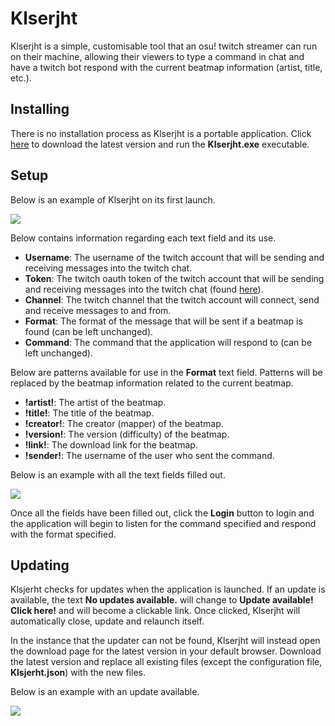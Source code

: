 # Klserjht
Klserjht is a simple, customisable tool that an osu! twitch streamer can run on their machine, allowing their viewers to type a command in chat and have a twitch bot respond with the current beatmap information (artist, title, etc.).

## Installing
There is no installation process as Klserjht is a portable application. Click [here](https://github.com/TheOmyNomy/Klserjht/releases/latest) to download the latest version and run the **Klserjht.exe** executable.

## Setup
Below is an example of Klserjht on its first launch.

![](https://puu.sh/DlqR4/c0b5be8795.png "")

Below contains information regarding each text field and its use.

* **Username**: The username of the twitch account that will be sending and receiving messages into the twitch chat.
* **Token**: The twitch oauth token of the twitch account that will be sending and receiving messages into the twitch chat (found [here](https://twitchapps.com/tmi/)).
* **Channel**: The twitch channel that the twitch account will connect, send and receive messages to and from.
* **Format**: The format of the message that will be sent if a beatmap is found (can be left unchanged).
* **Command**: The command that the application will respond to (can be left unchanged).

Below are patterns available for use in the **Format** text field. Patterns will be replaced by the beatmap information related to the current beatmap.

* **!artist!**: The artist of the beatmap.
* **!title!**: The title of the beatmap.
* **!creator!**: The creator (mapper) of the beatmap.
* **!version!**: The version (difficulty) of the beatmap.
* **!link!**: The download link for the beatmap.
* **!sender!**: The username of the user who sent the command.

Below is an example with all the text fields filled out.

![](https://puu.sh/Ca5oI/9712d68804.png "")

Once all the fields have been filled out, click the **Login** button to login and the application will begin to listen for the command specified and respond with the format specified.

## Updating
Klsjerht checks for updates when the application is launched. If an update is available, the text **No updates available.** will change to **Update available! Click here!** and will become a clickable link. Once clicked, Klserjht will automatically close, update and relaunch itself.

In the instance that the updater can not be found, Klserjht will instead open the download page for the latest version in your default browser. Download the latest version and replace all existing files (except the configuration file, **Klsjerht.json**) with the new files.

Below is an example with an update available.

![](https://puu.sh/Ca5p9/e45979614a.png "")

